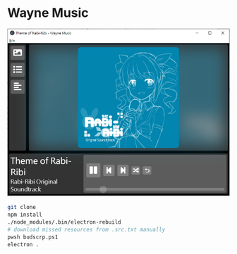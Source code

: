 # Wayne Music

![screenshot](README/screenshot.png)

```bash
git clone
npm install
./node_modules/.bin/electron-rebuild
# download missed resources from .src.txt manually
pwsh budscrp.ps1
electron .
```

